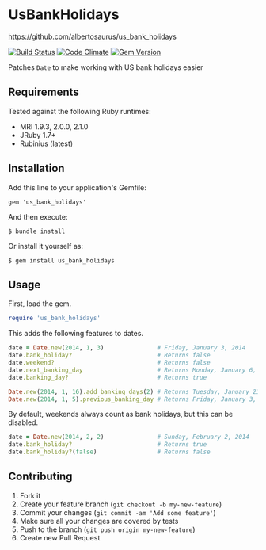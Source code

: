 # UsBankHolidays

https://github.com/albertosaurus/us_bank_holidays

[![Build Status](https://travis-ci.org/albertosaurus/us_bank_holidays.png?branch=master)](https://travis-ci.org/albertosaurus/us_bank_holidays)
[![Code Climate](https://codeclimate.com/github/albertosaurus/us_bank_holidays.png)](https://codeclimate.com/github/albertosaurus/us_bank_holidays)
[![Gem Version](https://badge.fury.io/rb/us_bank_holidays.png)](http://badge.fury.io/rb/us_bank_holidays)

Patches `Date` to make working with US bank holidays easier

## Requirements

Tested against the following Ruby runtimes:

* MRI 1.9.3, 2.0.0, 2.1.0
* JRuby 1.7+
* Rubinius (latest)

## Installation

Add this line to your application's Gemfile:

    gem 'us_bank_holidays'

And then execute:

    $ bundle install

Or install it yourself as:

    $ gem install us_bank_holidays

## Usage

First, load the gem.

```ruby
require 'us_bank_holidays'
```

This adds the following features to dates.

```ruby
date = Date.new(2014, 1, 3)               # Friday, January 3, 2014
date.bank_holiday?                        # Returns false
date.weekend?                             # Returns false
date.next_banking_day                     # Returns Monday, January 6, 2014
date.banking_day?                         # Returns true

Date.new(2014, 1, 16).add_banking_days(2) # Returns Tuesday, January 21, 2014
Date.new(2014, 1, 5).previous_banking_day # Returns Friday, January 3, 2014
```

By default, weekends always count as bank holidays, but this can be disabled.

```ruby
date = Date.new(2014, 2, 2)               # Sunday, February 2, 2014
date.bank_holiday?                        # Returns true
date.bank_holiday?(false)                 # Returns false
```

## Contributing

1. Fork it
2. Create your feature branch (`git checkout -b my-new-feature`)
3. Commit your changes (`git commit -am 'Add some feature'`)
4. Make sure all your changes are covered by tests
5. Push to the branch (`git push origin my-new-feature`)
6. Create new Pull Request

